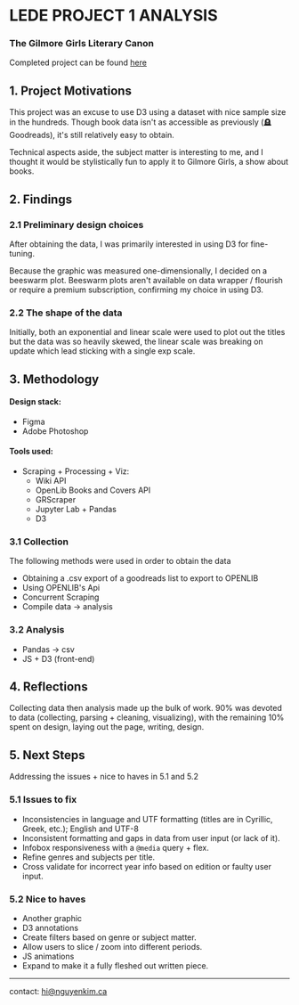# LEDE PROJECT 1 ANALYSIS
### The Gilmore Girls Literary Canon
Completed project can be found [here]("https://nguyenkim.ca/data-viz/gg/gilmores")

## 1. Project Motivations
This project was an excuse to use D3 using a dataset with nice sample size in the hundreds. Though book data isn't as accessible as previously (:headstone: Goodreads), it's still relatively easy to obtain. 

Technical aspects aside, the subject matter is interesting to me, and I thought it would be stylistically fun to apply it to Gilmore Girls, a show about books.

## 2. Findings 

### 2.1 Preliminary design choices
After obtaining the data, I was primarily interested in using D3 for fine-tuning.

Because the graphic was measured one-dimensionally, I decided on a beeswarm plot. Beeswarm plots aren't available on data wrapper / flourish or require a premium subscription, confirming my choice in using D3.

### 2.2 The shape of the data

Initially, both an exponential and linear scale were used to plot out the titles but the data was so heavily skewed, the linear scale was breaking on update which lead sticking with a single exp scale.

## 3. Methodology
#### Design stack:
- Figma
- Adobe Photoshop

#### Tools used:
- Scraping + Processing + Viz: 
	- Wiki API
	- OpenLib Books and Covers API
	- GRScraper
	- Jupyter Lab + Pandas
	- D3

### 3.1 Collection
The following methods were used in order to obtain the data
- Obtaining a .csv export of a goodreads list to export to OPENLIB
- Using OPENLIB's Api 
- Concurrent Scraping
- Compile data -> analysis 

### 3.2 Analysis
- Pandas -> csv
- JS + D3 (front-end)

## 4. Reflections
Collecting data then analysis made up the bulk of work. 90% was devoted to data (collecting, parsing + cleaning, visualizing), with the remaining 10% spent on design, laying out the page, writing, design.

## 5. Next Steps
Addressing the issues + nice to haves in 5.1 and 5.2

### 5.1 Issues to fix
- Inconsistencies in language and UTF formatting (titles are in Cyrillic, Greek, etc.); English and UTF-8
- Inconsistent formatting and gaps in data from user input (or lack of it).
- Infobox responsiveness with a `@media` query + flex.
- Refine genres and subjects per title.
- Cross validate for incorrect year info based on edition or faulty user input.

### 5.2 Nice to haves
- Another graphic
- D3 annotations 
- Create filters based on genre or subject matter.
- Allow users to slice / zoom into different periods.
- JS animations
- Expand to make it a fully fleshed out written piece.
-----------------------------
contact: hi@nguyenkim.ca
